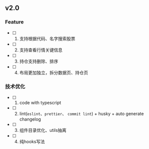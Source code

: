 ## v2.0

### Feature
- [ ] 1. 支持根据代码、名字搜索股票
- [ ] 2. 支持查看行情关键信息
- [ ] 3. 持仓支持删除、排序
- [ ] 4. 布局更加独立，拆分数据页、持仓页


### 技术优化
- [ ] 1. code with typescript
- [ ] 2. lint(`eslint`、`prettier`、 `commit lint`) + husky + auto generate changelog
- [ ] 3. 组件目录优化、utils抽离
- [ ] 4. 纯hooks写法